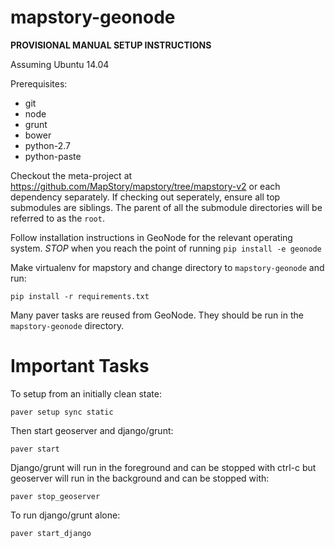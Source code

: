 
mapstory-geonode
================

**PROVISIONAL MANUAL SETUP INSTRUCTIONS**

Assuming Ubuntu 14.04

Prerequisites:
* git
* node
* grunt
* bower
* python-2.7
* python-paste

Checkout the meta-project at https://github.com/MapStory/mapstory/tree/mapstory-v2 or each dependency separately. If checking out seperately, ensure all top submodules are siblings. The parent of all the submodule directories will be referred to as the `root`.

Follow installation instructions in GeoNode for the relevant operating system.
*STOP* when you reach the point of running `pip install -e geonode`

Make virtualenv for mapstory and change directory to `mapstory-geonode` and run:

    pip install -r requirements.txt

Many paver tasks are reused from GeoNode. They should be run in the `mapstory-geonode`
directory.

Important Tasks
===============

To setup from an initially clean state:

    paver setup sync static

Then start geoserver and django/grunt:

    paver start

Django/grunt will run in the foreground and can be stopped with ctrl-c but
geoserver will run in the background and can be stopped with:

    paver stop_geoserver


To run django/grunt alone:

    paver start_django

